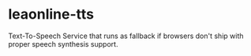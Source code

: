 # leaonline-tts
Text-To-Speech Service that runs as fallback if browsers don't ship with proper speech synthesis support.
